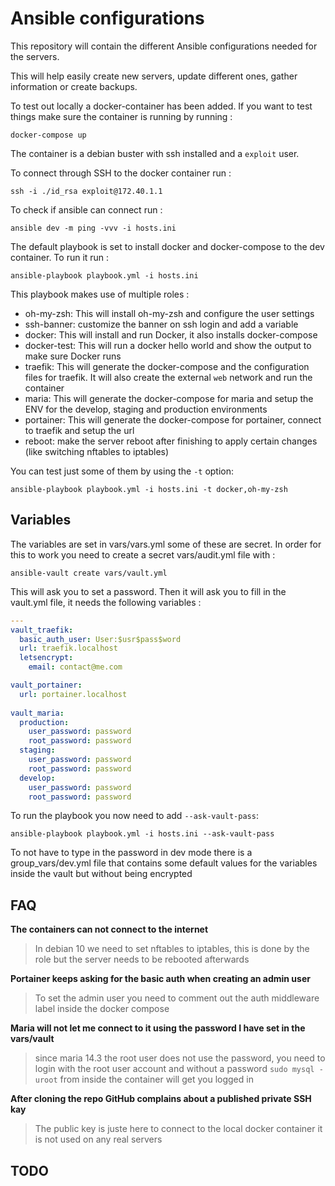 # Ansible configurations

This repository will contain the different Ansible configurations needed for the servers.

This will help easily create new servers, update different ones, gather information or create backups.

To test out locally a docker-container has been added. If you want to test things make sure the container is running by running :

`docker-compose up`

The container is a debian buster with ssh installed and a `exploit` user.

To connect through SSH to the docker container run :

`ssh -i ./id_rsa exploit@172.40.1.1`

To check if ansible can connect run :

`ansible dev -m ping -vvv -i hosts.ini`

The default playbook is set to install docker and docker-compose to the dev container. To run it run :

`ansible-playbook playbook.yml -i hosts.ini`

This playbook makes use of multiple roles :
- oh-my-zsh: This will install oh-my-zsh and configure the user settings
- ssh-banner: customize the banner on ssh login and add a variable
- docker: This will install and run Docker, it also installs docker-compose
- docker-test: This will run a docker hello world and show the output to make sure Docker runs
- traefik: This will generate the docker-compose and the configuration files for traefik. It will also create the external `web` network and run the container
- maria: This will generate the docker-compose for maria and setup the ENV for the develop, staging and production environments
- portainer: This will generate the docker-compose for portainer, connect to traefik and setup the url
- reboot: make the server reboot after finishing to apply certain changes (like switching nftables to iptables)

You can test just some of them by using the `-t` option:

`ansible-playbook playbook.yml -i hosts.ini -t docker,oh-my-zsh`

## Variables

The variables are set in vars/vars.yml some of these are secret. In order for this to work you need to create a secret vars/audit.yml file with :

`ansible-vault create vars/vault.yml`

This will ask you to set a password. Then it will ask you to fill in the vault.yml file, it needs the following variables :

```yaml
---
vault_traefik:
  basic_auth_user: User:$usr$pass$word
  url: traefik.localhost
  letsencrypt:
    email: contact@me.com

vault_portainer:
  url: portainer.localhost
 
vault_maria:
  production:
    user_password: password
    root_password: password
  staging:
    user_password: password
    root_password: password
  develop:
    user_password: password
    root_password: password 
```

To run the playbook you now need to add `--ask-vault-pass`:

`ansible-playbook playbook.yml -i hosts.ini --ask-vault-pass`

To not have to type in the password in dev mode there is a group_vars/dev.yml file that contains some default values for the variables inside the vault but without being encrypted

## FAQ

**The containers can not connect to the internet**
> In debian 10 we need to set nftables to iptables, this is done by the role but the server needs to be rebooted afterwards

**Portainer keeps asking for the basic auth when creating an admin user**
> To set the admin user you need to comment out the auth middleware label inside the docker compose

**Maria will not let me connect to it using the password I have set in the vars/vault**
> since maria 14.3 the root user does not use the password, you need to login with the root user account and without a password
> `sudo mysql -uroot` from inside the container will get you logged in

**After cloning the repo GitHub complains about a published private SSH kay**
> The public key is juste here to connect to the local docker container it is not used on any real servers

## TODO

